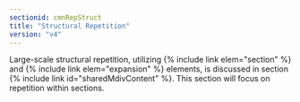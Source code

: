 ```yaml
---
sectionid: cmnRepStruct
title: "Structural Repetition"
version: "v4"
---
```


Large-scale structural repetition, utilizing {% include link elem="section" %} and {% include link elem="expansion" %} elements, is discussed in section {% include link id="sharedMdivContent" %}. This section will focus on repetition within sections.  
